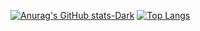 [![Anurag's GitHub stats-Dark](https://github-readme-stats.vercel.app/api?username=Jaedsonn&show_icons=true&theme=dark#gh-dark-mode-only)](https://github.com/Jaedsonn/github-readme-stats#gh-dark-mode-only)
[![Top Langs](https://github-readme-stats.vercel.app/api/top-langs/?username=Jaedsonn)](https://github.com/Jaedsonn/github-readme-stats)
